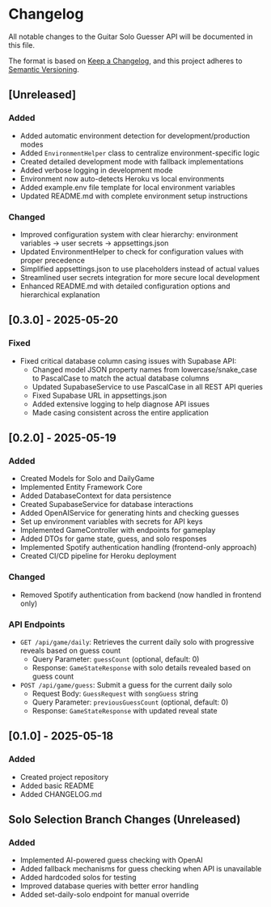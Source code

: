 # Changelog

All notable changes to the Guitar Solo Guesser API will be documented in this file.

The format is based on [Keep a Changelog](https://keepachangelog.com/en/1.0.0/),
and this project adheres to [Semantic Versioning](https://semver.org/spec/v2.0.0.html).

## [Unreleased]
### Added
- Added automatic environment detection for development/production modes
- Added `EnvironmentHelper` class to centralize environment-specific logic
- Created detailed development mode with fallback implementations
- Added verbose logging in development mode
- Environment now auto-detects Heroku vs local environments
- Added example.env file template for local environment variables
- Updated README.md with complete environment setup instructions

### Changed
- Improved configuration system with clear hierarchy: environment variables → user secrets → appsettings.json
- Updated EnvironmentHelper to check for configuration values with proper precedence
- Simplified appsettings.json to use placeholders instead of actual values
- Streamlined user secrets integration for more secure local development
- Enhanced README.md with detailed configuration options and hierarchical explanation

## [0.3.0] - 2025-05-20
### Fixed
- Fixed critical database column casing issues with Supabase API:
  - Changed model JSON property names from lowercase/snake_case to PascalCase to match the actual database columns
  - Updated SupabaseService to use PascalCase in all REST API queries
  - Fixed Supabase URL in appsettings.json
  - Added extensive logging to help diagnose API issues
  - Made casing consistent across the entire application

## [0.2.0] - 2025-05-19
### Added
- Created Models for Solo and DailyGame
- Implemented Entity Framework Core
- Added DatabaseContext for data persistence
- Created SupabaseService for database interactions
- Added OpenAIService for generating hints and checking guesses
- Set up environment variables with secrets for API keys
- Implemented GameController with endpoints for gameplay
- Added DTOs for game state, guess, and solo responses
- Implemented Spotify authentication handling (frontend-only approach)
- Created CI/CD pipeline for Heroku deployment

### Changed
- Removed Spotify authentication from backend (now handled in frontend only)

### API Endpoints
- `GET /api/game/daily`: Retrieves the current daily solo with progressive reveals based on guess count
  - Query Parameter: `guessCount` (optional, default: 0)
  - Response: `GameStateResponse` with solo details revealed based on guess count
- `POST /api/game/guess`: Submit a guess for the current daily solo
  - Request Body: `GuessRequest` with `songGuess` string
  - Query Parameter: `previousGuessCount` (optional, default: 0)
  - Response: `GameStateResponse` with updated reveal state

## [0.1.0] - 2025-05-18
### Added
- Created project repository
- Added basic README
- Added CHANGELOG.md

## Solo Selection Branch Changes (Unreleased)
### Added
- Implemented AI-powered guess checking with OpenAI
- Added fallback mechanisms for guess checking when API is unavailable
- Added hardcoded solos for testing
- Improved database queries with better error handling
- Added set-daily-solo endpoint for manual override
